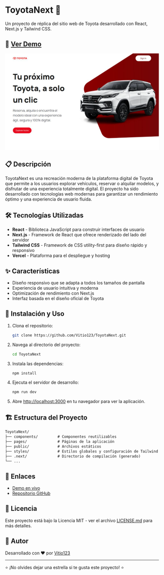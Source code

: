 # ToyotaNext 🚗

Un proyecto de réplica del sitio web de Toyota desarrollado con React, Next.js y Tailwind CSS.

## 🔴 [Ver Demo](https://toyota-next-wxr1.vercel.app/)

![Toyota Next Demo](https://github.com/Vitio123/ToyotaNext/blob/main/screen.png)

## 📋 Descripción

ToyotaNext es una recreación moderna de la plataforma digital de Toyota que permite a los usuarios explorar vehículos, reservar o alquilar modelos, y disfrutar de una experiencia totalmente digital. El proyecto ha sido desarrollado con tecnologías web modernas para garantizar un rendimiento óptimo y una experiencia de usuario fluida.

## 🛠️ Tecnologías Utilizadas

- **React** - Biblioteca JavaScript para construir interfaces de usuario
- **Next.js** - Framework de React que ofrece renderizado del lado del servidor
- **Tailwind CSS** - Framework de CSS utility-first para diseño rápido y responsivo
- **Vercel** - Plataforma para el despliegue y hosting

## ✨ Características

- Diseño responsivo que se adapta a todos los tamaños de pantalla
- Experiencia de usuario intuitiva y moderna
- Optimización de rendimiento con Next.js
- Interfaz basada en el diseño oficial de Toyota

## 🚀 Instalación y Uso

1. Clona el repositorio:
   ```bash
   git clone https://github.com/Vitio123/ToyotaNext.git
   ```

2. Navega al directorio del proyecto:
   ```bash
   cd ToyotaNext
   ```

3. Instala las dependencias:
   ```bash
   npm install
   ```
   
4. Ejecuta el servidor de desarrollo:
   ```bash
   npm run dev
   ```

5. Abre [http://localhost:3000](http://localhost:3000) en tu navegador para ver la aplicación.

## 🏗️ Estructura del Proyecto

```
ToyotaNext/
├── components/         # Componentes reutilizables
├── pages/              # Páginas de la aplicación
├── public/             # Archivos estáticos
├── styles/             # Estilos globales y configuración de Tailwind
├── .next/              # Directorio de compilación (generado)
└── ...
```

## 🔗 Enlaces

- [Demo en vivo](https://toyota-next-wxr1.vercel.app/)
- [Repositorio GitHub](https://github.com/Vitio123/ToyotaNext)

## 📄 Licencia

Este proyecto está bajo la Licencia MIT - ver el archivo [LICENSE.md](LICENSE.md) para más detalles.

## 👤 Autor

Desarrollado con ❤️ por [Vitio123](https://github.com/Vitio123)

---

⭐️ ¡No olvides dejar una estrella si te gusta este proyecto! ⭐️
